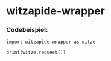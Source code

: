 # witzapide-wrapper

### Codebeispiel:
~~~
import witzapide-wrapper as witze

print(witze.request())
~~~
